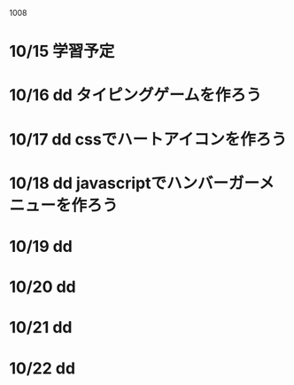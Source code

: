 1008


# 10/15 学習予定

# 10/16 dd タイピングゲームを作ろう

# 10/17 dd cssでハートアイコンを作ろう

# 10/18 dd javascriptでハンバーガーメニューを作ろう

# 10/19 dd 

# 10/20 dd 

# 10/21 dd 

# 10/22 dd 
